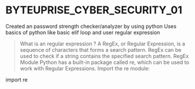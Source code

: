 # BYTEUPRISE_CYBER_SECURITY_01


Created an password strength checker/analyzer by using python 
 Uses basics of python like basic elif loop and user regular expression 
> What is an regular expression ?
      A RegEx, or Regular Expression, is a sequence of characters that forms a search pattern.
      RegEx can be used to check if a string contains the specified search pattern.
RegEx Module
Python has a built-in package called re, which can be used to work with Regular Expressions.
Import the re module:
> 
import re

